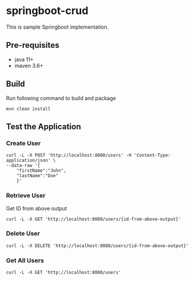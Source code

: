 # springboot-crud

This is sample Springboot implementation.

## Pre-requisites
- java 11+
- maven 3.6+

## Build
Run following command to build and package
```
mvn clean install
```
## Test the Application

### Create User
```shell
curl -L -X POST 'http://localhost:8080/users' -H 'Content-Type: application/json' \
--data-raw '{
    "firstName":"John",
    "lastName":"Doe"
    }'
```

### Retrieve User
Get ID from above output
```shell
curl -L -X GET 'http://localhost:8080/users/{id-from-above-output}'
```

### Delete User
```shell
curl -L -X DELETE 'http://localhost:8080/users/{id-from-above-output}'
```

### Get All Users
```shell
curl -L -X GET 'http://localhost:8080/users'
```
